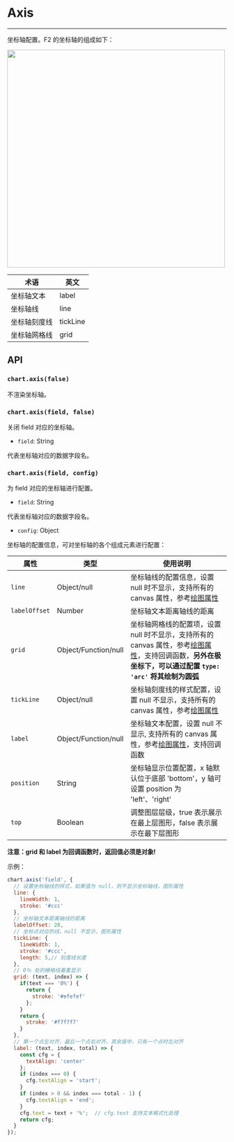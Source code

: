 <!--
index: 6
title: Axis 坐标轴
-->

# Axis

---

坐标轴配置。F2 的坐标轴的组成如下：

<img src="https://gw.alipayobjects.com/zos/rmsportal/YhhBplZmzxzwvUBeEvPE.png" style="width: 500px;">

| 术语 | 英文 |
| -------- | -------- |
| 坐标轴文本     | label  |
| 坐标轴线     | line  |
| 坐标轴刻度线    | tickLine  |
| 坐标轴网格线  | grid  |

## API

### `chart.axis(false)`

不渲染坐标轴。

### `chart.axis(field, false)`

关闭 field 对应的坐标轴。

- `field`: String

代表坐标轴对应的数据字段名。

### `chart.axis(field, config)`

为 field 对应的坐标轴进行配置。

- `field`: String

代表坐标轴对应的数据字段名。

- `config`: Object

坐标轴的配置信息，可对坐标轴的各个组成元素进行配置：

| 属性 | 类型 | 使用说明 |
| -------- | -------- | -------- |
| `line`     |   Object/null   |  坐标轴线的配置信息，设置 null 时不显示，支持所有的 canvas 属性，参考[绘图属性](./canvas.html)  |
| `labelOffset`     |  Number    |   坐标轴文本距离轴线的距离  |
| `grid`     |   Object/Function/null  |  坐标轴网格线的配置项，设置 null 时不显示，支持所有的 canvas 属性，参考[绘图属性](./canvas.html)，支持回调函数，**另外在极坐标下，可以通过配置 `type: 'arc'` 将其绘制为圆弧** |
| `tickLine`     |  Object/null    |  坐标轴刻度线的样式配置，设置 null 不显示，支持所有的 canvas 属性，参考[绘图属性](./canvas.html)   |
| `label`     |   Object/Function/null   |  坐标轴文本配置，设置 null 不显示, 支持所有的 canvas 属性，参考[绘图属性](./canvas.html)，支持回调函数    |
| `position`     | String     | 坐标轴显示位置配置，x 轴默认位于底部 'bottom'，y 轴可设置 position 为 'left'、'right' |
| `top`     | Boolean     | 调整图层层级，true 表示展示在最上层图形，false 表示展示在最下层图形 |


**注意：grid 和 label 为回调函数时，返回值必须是对象!**

示例：

```js
chart.axis('field', {
  // 设置坐标轴线的样式，如果值为 null，则不显示坐标轴线，图形属性
  line: {
    lineWidth: 1,
    stroke: '#ccc'
  },
  // 坐标轴文本距离轴线的距离
  labelOffset: 20,
  // 坐标点对应的线，null 不显示，图形属性
  tickLine: {
    lineWidth: 1,
    stroke: '#ccc',
    length: 5,// 刻度线长度
  },
  // 0％ 处的栅格线着重显示
  grid: (text, index) => {
    if(text === '0%') {
      return {
        stroke: '#efefef'
      };
    }
    return {
      stroke: '#f7f7f7'
    }
  },
  // 第一个点左对齐，最后一个点右对齐，其余居中，只有一个点时左对齐
  label: (text, index, total) => {
    const cfg = {
      textAlign: 'center'
    };
    if (index === 0) {
      cfg.textAlign = 'start';
    }
    if (index > 0 && index === total - 1) {
      cfg.textAlign = 'end';
    }
    cfg.text = text + '%';  // cfg.text 支持文本格式化处理
    return cfg;
  }
});
```
